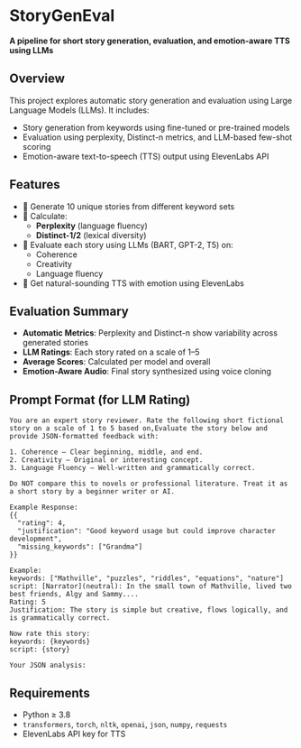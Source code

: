 # StoryGenEval
**A pipeline for short story generation, evaluation, and emotion-aware TTS using LLMs**
## Overview
This project explores automatic story generation and evaluation using Large Language Models (LLMs). It includes:
* Story generation from keywords using fine-tuned or pre-trained models
* Evaluation using perplexity, Distinct-n metrics, and LLM-based few-shot scoring
* Emotion-aware text-to-speech (TTS) output using ElevenLabs API
## Features
* 🔹 Generate 10 unique stories from different keyword sets
* 🔹 Calculate:
  * **Perplexity** (language fluency)
  * **Distinct-1/2** (lexical diversity)
* 🔹 Evaluate each story using LLMs (BART, GPT-2, T5) on:
  * Coherence
  * Creativity
  * Language fluency
* 🔹 Get natural-sounding TTS with emotion using ElevenLabs
## Evaluation Summary
* **Automatic Metrics**: Perplexity and Distinct-n show variability across generated stories
* **LLM Ratings**: Each story rated on a scale of 1–5
* **Average Scores**: Calculated per model and overall
* **Emotion-Aware Audio**: Final story synthesized using voice cloning
## Prompt Format (for LLM Rating)
```text
You are an expert story reviewer. Rate the following short fictional story on a scale of 1 to 5 based on,Evaluate the story below and provide JSON-formatted feedback with:

1. Coherence – Clear beginning, middle, and end.
2. Creativity – Original or interesting concept.
3. Language Fluency – Well-written and grammatically correct.

Do NOT compare this to novels or professional literature. Treat it as a short story by a beginner writer or AI.

Example Response:
{{
  "rating": 4,
  "justification": "Good keyword usage but could improve character development",
  "missing_keywords": ["Grandma"]
}}

Example:
keywords: ["Mathville", "puzzles", "riddles", "equations", "nature"]
script: [Narrator](neutral): In the small town of Mathville, lived two best friends, Algy and Sammy....
Rating: 5
Justification: The story is simple but creative, flows logically, and is grammatically correct.

Now rate this story:
keywords: {keywords}
script: {story}

Your JSON analysis:
```
## Requirements
* Python ≥ 3.8
* `transformers`, `torch`, `nltk`, `openai`, `json`, `numpy`, `requests`
* ElevenLabs API key for TTS
